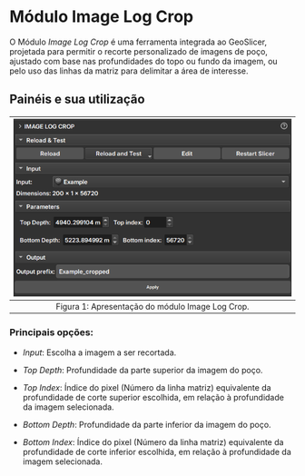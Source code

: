 # Módulo Image Log Crop

O Módulo _Image Log Crop_ é uma ferramenta integrada ao GeoSlicer, projetada para permitir o recorte personalizado de imagens de poço, ajustado com base nas profundidades do topo ou fundo da imagem, ou pelo uso das linhas da matriz para delimitar a área de interesse.


## Painéis e sua utilização

| ![Figura 1](ImageLogCrop.png) |
|:-----------------------------------------------:|
| Figura 1: Apresentação do módulo Image Log Crop. |

### Principais opções:

 - _Input_: Escolha a imagem a ser recortada. 

 - _Top Depth_: Profundidade da parte superior da imagem do poço.

 - _Top Index_: Índice do pixel (Número da linha matriz) equivalente da profundidade de corte superior escolhida, em relação à profundidade da imagem selecionada.

 - _Bottom Depth_: Profundidade da parte inferior da imagem do poço.

 - _Bottom Index_: Índice do pixel (Número da linha matriz) equivalente da profundidade de corte inferior escolhida, em relação à profundidade da imagem selecionada.